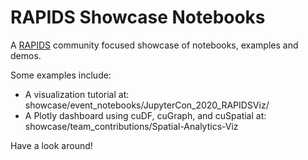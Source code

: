 # RAPIDS Showcase Notebooks
A [RAPIDS](https://rapids.ai/) community focused showcase of notebooks, examples and demos. 

Some examples include:
- A visualization tutorial at: showcase/event_notebooks/JupyterCon_2020_RAPIDSViz/
- A Plotly dashboard using cuDF, cuGraph, and cuSpatial at: showcase/team_contributions/Spatial-Analytics-Viz

Have a look around!
